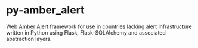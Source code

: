 # py-amber_alert
Web Amber Alert framework for use in countries lacking alert infrastructure written in Python using Flask, Flask-SQLAlchemy and associated abstraction layers.
